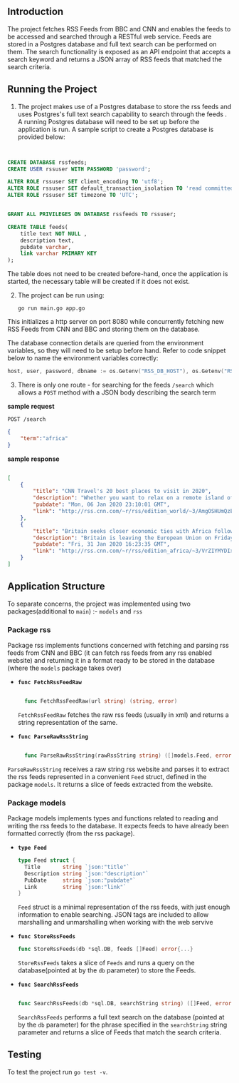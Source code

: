## Introduction

The project fetches RSS Feeds from BBC and CNN and enables the feeds to be accessed and searched through a RESTful web service. Feeds are stored in a Postgres database and full text search can be performed on them. The search functionality is exposed as an API endpoint that accepts a search keyword and returns a JSON array of RSS feeds that matched the search criteria.

## Running the Project

1. The project makes use of a Postgres database to store the rss feeds and uses Postgres's full text search capability to search through the feeds . A running Postgres database will need to be set up before the application is run. A sample script to create a Postgres database is provided below:

```SQL


CREATE DATABASE rssfeeds;
CREATE USER rssuser WITH PASSWORD 'password';

ALTER ROLE rssuser SET client_encoding TO 'utf8';
ALTER ROLE rssuser SET default_transaction_isolation TO 'read committed';
ALTER ROLE rssuser SET timezone TO 'UTC';


GRANT ALL PRIVILEGES ON DATABASE rssfeeds TO rssuser;

CREATE TABLE feeds(
    title text NOT NULL ,
    description text,
    pubdate varchar,
    link varchar PRIMARY KEY
);


```

The table does not need to be created before-hand, once the application is started, the necessary table will be created if it does not exist.

2.  The project can be run using:

        go run main.go app.go

This initializes a http server on port 8080 while concurrently fetching new RSS Feeds from CNN and BBC and storing them on the database.

The database connection details are queried from the environment variables, so they will need to be setup before hand. Refer to code snippet below to name the environment variables correctly:

```GO
host, user, password, dbname := os.Getenv("RSS_DB_HOST"), os.Getenv("RSS_DB_USERNAME"), os.Getenv("RSS_DB_PASSWORD"), os.Getenv("RSS_DB_NAME")
```

3. There is only one route - for searching for the feeds `/search` which allows a `POST` method with a JSON body describing the search term

**sample request**

`POST /search`

```JSON
{
	"term":"africa"
}
```

**sample response**

```JSON

[
    {
        "title": "CNN Travel's 20 best places to visit in 2020",
        "description": "Whether you want to relax on a remote island off the coast of Africa, ride Germany's coolest trains or spot howling monkeys in South America, there is much to explore heading into a new decade in 2020.<img src=\"http://feeds.feedburner.com/~r/rss/edition_world/~4/AmgOSHUmQzE\" height=\"1\" width=\"1\" alt=\"\"/>",
        "pubdate": "Mon, 06 Jan 2020 23:10:01 GMT",
        "link": "http://rss.cnn.com/~r/rss/edition_world/~3/AmgOSHUmQzE/index.html"
    },
    {
        "title": "Britain seeks closer economic ties with Africa following Brexit ",
        "description": "Britain is leaving the European Union on Friday, starting the clock on an 11-month transition period during which the country will try to sign as many new trade deals as possible. African countries are a prime target.<img src=\"http://feeds.feedburner.com/~r/rss/edition_africa/~4/VrZIYMYDIxU\" height=\"1\" width=\"1\" alt=\"\"/>",
        "pubdate": "Fri, 31 Jan 2020 16:23:35 GMT",
        "link": "http://rss.cnn.com/~r/rss/edition_africa/~3/VrZIYMYDIxU/index.html"
    }
]

```

## Application Structure

To separate concerns, the project was implemented using two packages(additional to `main`) :- `models` and `rss`

### Package rss

Package rss implements functions concerned with fetching and parsing rss feeds from CNN and BBC (it can fetch rss feeds from any rss enabled website) and returning it in a format ready to be stored in the database (where the `models` package takes over)

- **`func FetchRssFeedRaw`**

  ```GO

    func FetchRssFeedRaw(url string) (string, error)
  ```

  `FetchRssFeedRaw` fetches the raw rss feeds (usually in xml) and returns a string representation of the same.

- **`func ParseRawRssString`**

  ```GO

    func ParseRawRssString(rawRssString string) ([]models.Feed, error)
  ```

`ParseRawRssString` receives a raw string rss website and parses it to extract the rss feeds represented in a convenient `Feed` struct, defined in the package `models`. It returns a slice of feeds extracted from the website.

### Package models

Package models implements types and functions related to reading and writing the rss feeds to the database. It expects feeds to have already been formatted correctly (from the rss package).

- **`type Feed`**

  ```GO
  type Feed struct {
	Title       string `json:"title"`
	Description string `json:"description"`
	PubDate     string `json:"pubdate"`
	Link        string `json:"link"`
  }

  ```

  `Feed` struct is a minimal representation of the rss feeds, with just enough information to enable searching. JSON tags are included to allow marshalling and unmarshalling when working with the web servive

- **`func StoreRssFeeds`**

  ```GO
  func StoreRssFeeds(db *sql.DB, feeds []Feed) error{...}

  ```

  `StoreRssFeeds` takes a slice of `Feeds` and runs a query on the database(pointed at by the `db` parameter) to store the Feeds.

- **`func SearchRssFeeds`**

  ```GO

  func SearchRssFeeds(db *sql.DB, searchString string) ([]Feed, error){...}

  ```

  `SearchRssFeeds` performs a full text search on the database (pointed at by the `db` parameter) for the phrase specified in the `searchString` string parameter and returns a slice of Feeds that match the search criteria.

## Testing

To test the project run `go test -v`.
